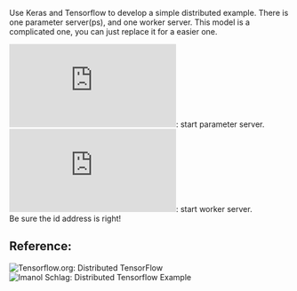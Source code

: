 Use Keras and Tensorflow to develop a simple distributed example.
There is one parameter server(ps), and one worker server.
This model is a complicated one, you can just replace it for a easier one.

![ps.py](https://github.com/THUfl12/Tensorflow/blob/master/Keras/Simple_Distributed_Test/ps.py): start parameter server. <br>
![worker.py](https://github.com/THUfl12/Tensorflow/blob/master/Keras/Simple_Distributed_Test/worker.py): start worker server. <br>
Be sure the id address is right!

Reference:
------------------------------------------------
![Tensorflow.org: Distributed TensorFlow](https://www.tensorflow.org/deploy/distributed) <br>
![Imanol Schlag: Distributed Tensorflow Example ](http://ischlag.github.io/2016/06/12/async-distributed-tensorflow/) <br>
